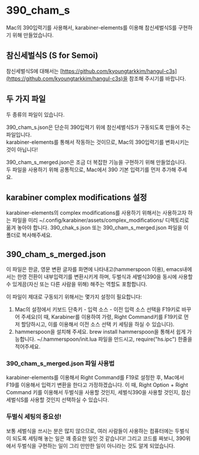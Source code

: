 # 390_cham_s
Mac의 390입력기를 사용해서, karabiner-elements를 이용해 참신세벌식S를 구현하기 위해 만들었습니다.

## 참신세벌식S (S for Semoi)
참신세벌식S에 대해서는 [https://github.com/kyoungtarkkim/hangul-c3s](https://github.com/kyoungtarkkim/hangul-c3s)을 참조해 주시기를 바랍니다.

## 두 가지 파일
두 종류의 파일이 있습니다.  

390_cham_s.json은 단순히 390입력기 위에 참신세벌식S가 구동되도록 만들어 주는 파일입니다.  
karabiner-elements를 통해서 작동하는 것이므로, Mac의 390입력기를 변화시키는 것이 아닙니다!  

390_cham_s_merged.json은 조금 더 복잡한 기능을 구현하기 위해 만들었습니다.  
두 파일을 사용하기 위해 공통적으로, Mac에서 390 기본 입력기를 먼저 추가해 주세요.

## karabiner complex modifications 설정
karabiner-elements의 complex modifications를 사용하기 위해서는 사용하고자 하는 파일을 미리 ~/.config/karabiner/assets/complex_modifications/ 디렉토리로 옮겨 놓아야 합니다.
390_chak_s.json 또는 390_cham_s_merged.json 파일을 이 폴더로 복사해주세요.

## 390_cham_s_merged.json
이 파일은 한글, 영문 변환 글자를 화면에 나타내고(hammerspoon 이용), emacs내에서는 한영 전환이 내부입력기를 변환시키게 하며,
두벌식과 세벌식390을 동시에 사용할 수 있게끔(자신 또는 다른 사람을 위해) 해주는 역할도 포함합니다.  

이 파일이 제대로 구동되기 위해서는 몇가지 설정이 필요합니다:  
1. Mac의 설정에서 키보드 단축키 - 입력 소스 - 이전 입력 소스 선택을 F19키로 바꾸어 주세요(이 때, Karabiner를 이용하여 가령, Right Command키를 F19키로 먼저 할당하시고, 이를 이용해서 이전 소스 선택 키 세팅을 하실 수 있습니다).
2. hammerspoon을 설치해 주세요. brew install hammerspoon을 통해서 쉽게 가능합니다. ~/.hammerspoon/init.lua 파일을 만드시고, require("hs.ipc") 한줄을 적어주세요.

 ### 390_cham_s_merged.json 파일 사용법
 karabiner-elements를 이용해서 Right Command를 F19로 설정한 후, Mac에서 F19를 이용해서 입력기 변환을 한다고 가정하겠습니다.
 이 때, Right Option + Right Command 키를 이용해서 두벌식을 사용할 것인지, 세벌식390을 사용할 것인지, 참신세벌식S를 사용할 것인지 선택하실 수 있습니다.
 
 ### 두벌식 세팅의 중요성!
 보통 세벌식을 쓰시는 분은 많지 않으므로, 여러 사람들이 사용하는 컴퓨터에는 두벌식이 되도록 세팅해 놓는 일은 꽤 중요한 일인 것 같습니다! 그리고 코드를 짜보니, 390위에서 두벌식을 구현하는 일이 그리 만만한 일이 아니라는 것도 알게 되었습니다.
